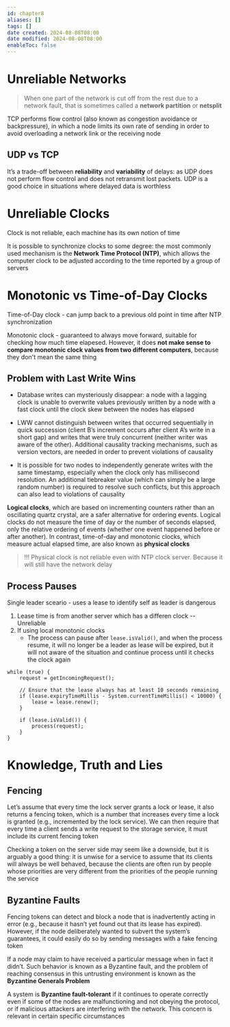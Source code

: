 ```yaml
---
id: chapter8
aliases: []
tags: []
date created: 2024-08-08T08:00
date modified: 2024-08-08T08:00
enableToc: false
---
```


# Unreliable Networks

> When one part of the network is cut off from the rest due to a network fault, that is sometimes called a **network partition** or **netsplit**

TCP performs flow control (also known as congestion avoidance or backpressure), in which a node limits its own rate of sending in order to avoid overloading a network link or the receiving node

## UDP vs TCP

It’s a trade-off between **reliability** and **variability** of delays: as UDP does not perform flow control and does not retransmit lost packets. UDP is a good choice in situations where delayed data is worthless

# Unreliable Clocks

Clock is not reliable, each machine has its own notion of time

It is possible to synchronize clocks to some degree: the most commonly used mechanism is the **Network Time Protocol (NTP)**, which allows the computer clock to be adjusted according to the time reported by a group of servers

# Monotonic vs Time-of-Day Clocks

Time-of-Day clock - can jump back to a previous old point in time after NTP synchronization

Monotonic clock - guaranteed to always move forward, suitable for checking how much time elapesed. However, it does **not make sense to compare monotonic clock values from two different computers**, because they don't mean the same thing

## Problem with Last Write Wins

- Database writes can mysteriously disappear: a node with a lagging clock is unable to overwrite
  values previously written by a node with a fast clock until the clock skew between the nodes has
  elapsed

- LWW cannot distinguish between writes that occurred sequentially in quick succession (client B’s increment occurs after client A’s write in a short gap) and writes that were truly concurrent (neither writer was aware of the other). Additional causality tracking mechanisms, such as version vectors, are needed in order to prevent violations of causality

- It is possible for two nodes to independently generate writes with the same timestamp, especially when the clock only has millisecond resolution. An additional tiebreaker value (which can simply be a large random number) is required to resolve such conflicts, but this approach can also lead to violations of causality

**Logical clocks**, which are based on incrementing counters rather than an oscillating quartz crystal, are a safer alternative for ordering events. Logical clocks do not measure the time of day or the number of seconds elapsed, only the relative ordering of events (whether one event happened before or after another). In contrast, time-of-day and monotonic clocks, which measure actual elapsed time, are also known as **physical clocks**

> !!! Physical clock is not reliable even with NTP clock server. Because it will still have the network delay

## Process Pauses

Single leader sceario - uses a lease to identify self as leader is dangerous

1. Lease time is from another server which has a differen clock -- Unreliable
2. If using local monotonic clocks
   - The process can pause after <code>lease.isValid()</code>, and when the process resume, it will no longer be a leader as lease will be expired,
     but it will not aware of the situation and continue process until it checks the clock again

```
while (true) {
    request = getIncomingRequest();

    // Ensure that the lease always has at least 10 seconds remaining
    if (lease.expiryTimeMillis - System.currentTimeMillis() < 10000) {
        lease = lease.renew();
    }

    if (lease.isValid()) {
        process(request);
    }
}

```

# Knowledge, Truth and Lies
## Fencing
Let’s assume that every time the lock server grants a lock or lease, it also returns a fencing token, which is a number that increases every time a lock is granted (e.g., incremented by the lock service). We can then require that every time a client sends a write request to the storage service, it must include its current fencing token

Checking a token on the server side may seem like a downside, but it is arguably a good thing: it is unwise for a service to assume that its clients will always be well behaved, because the clients are often run by people whose priorities are very different from the priorities of the people running the service

## Byzantine Faults
Fencing tokens can detect and block a node that is inadvertently acting in error (e.g., because it hasn’t yet found out that its lease has expired). However, if the node deliberately wanted to subvert the system’s guarantees, it could easily do so by sending messages with a fake fencing token

If a node may claim to have received a particular message when in fact it didn’t. Such behavior is known as a Byzantine fault, and the problem of reaching consensus in this untrusting environment is known as the **Byzantine Generals Problem**

A system is **Byzantine fault-tolerant** if it continues to operate correctly even if some of the nodes are malfunctioning and not obeying the protocol, or if malicious attackers are interfering with the network. This concern is relevant in certain specific circumstances
